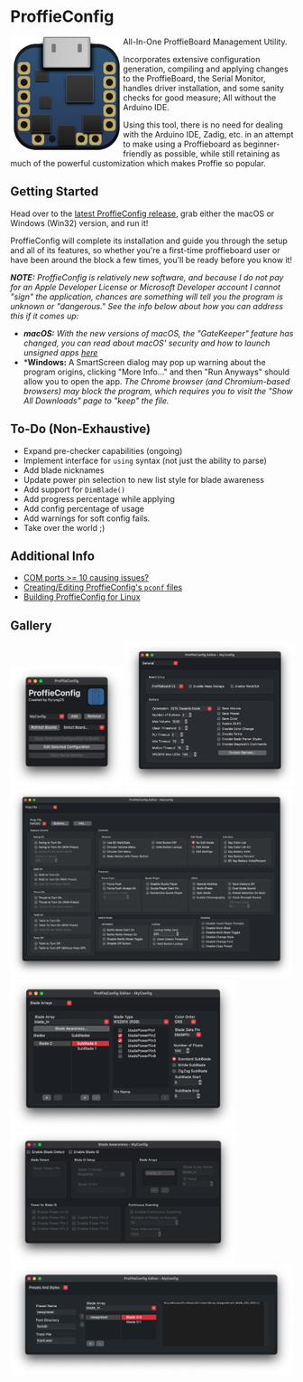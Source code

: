# ProffieConfig 

<img align="left" src=https://github.com/ryancog/ProffieConfig/blob/master/resources/icons/icon.svg width=200> 
  
All-In-One ProffieBoard Management Utility. 

Incorporates extensive configuration generation, compiling and applying changes to the ProffieBoard, the Serial Monitor, handles driver installation, and some sanity checks for good measure; All without the Arduino IDE. 

Using this tool, there is no need for dealing with the Arduino IDE, Zadig, etc. in an attempt to make using a Proffieboard as beginner-friendly as possible, while still retaining as much of the powerful customization which makes Proffie so popular.

## Getting Started

Head over to the [latest ProffieConfig release](https://github.com/ryancog/ProffieConfig/releases/latest), grab either the macOS or Windows (Win32) version, and run it! 

ProffieConfig will complete its installation and guide you through the setup and all of its features, so whether you're a first-time proffieboard user or have been around the block a few times, you'll be ready before you know it!

***NOTE:** ProffieConfig is relatively new software, and because I do not pay for an Apple Developer License or Microsoft Developer account I cannot "sign" the application, chances are something will tell you the program is unknown or "dangerous." See the info below about how you can address this if it comes up:*
- ***macOS:** With the new versions of macOS, the "GateKeeper" feature has changed, you can read about macOS' security and how to launch unsigned apps [here](https://support.apple.com/en-us/102445)*
- ***Windows:** A SmartScreen dialog may pop up warning about the program origins, clicking "More Info..." and then "Run Anyways" should allow you to open the app.
*The Chrome browser (and Chromium-based browsers) may block the program, which requires you to visit the "Show All Downloads" page to "keep" the file.*

## To-Do (Non-Exhaustive)
- Expand pre-checker capabilities (ongoing)
- Implement interface for `using` syntax (not just the ability to parse)
- Add blade nicknames
- Update power pin selection to new list style for blade awareness
- Add support for `DimBlade()`
- Add progress percentage while applying
- Add config percentage of usage
- Add warnings for soft config fails.
- Take over the world ;)

## Additional Info

- [COM ports >= 10 causing issues?](docs/com-ports.md)
- [Creating/Editing ProffieConfig's `pconf` files](docs/pconfs.md)
- [Building ProffieConfig for Linux](docs/linux-build.md)

## Gallery

<img src=https://github.com/ryancog/ProffieConfig/blob/master/screenshots/mainmenu.png width=200> 
<img src=https://github.com/ryancog/ProffieConfig/blob/master/screenshots/editor-general.png width=300>
<img src=https://github.com/ryancog/ProffieConfig/blob/master/screenshots/editor-propfile-fett263.png width=500>
<img src=https://github.com/ryancog/ProffieConfig/blob/master/screenshots/editor-bladearrays.png width=400>
<img src=https://github.com/ryancog/ProffieConfig/blob/master/screenshots/editor-bladeawareness.png width=400>
<img src=https://github.com/ryancog/ProffieConfig/blob/master/screenshots/editor-presetsstyles.png width=500>
